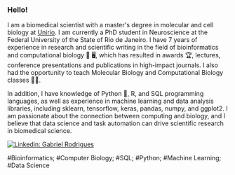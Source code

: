 ### Hello!

I am a biomedical scientist with a master's degree in molecular and cell biology at [Unirio](http://www.unirio.br/). I am currently a PhD student in Neuroscience at the Federal University of the State of Rio de Janeiro. I have 7 years of experience in research and scientific writing in the field of bioinformatics and computational biology :microscope: :desktop_computer:, which has resulted in awards :trophy:, lectures, conference presentations and publications in high-impact journals. I also had the opportunity to teach Molecular Biology and Computational Biology classes :man_teacher:.

In addition, I have knowledge of Python :snake:, R, and SQL programming languages, as well as experience in machine learning and data analysis libraries, including sklearn, tensorflow, keras, pandas, numpy, and ggplot2. I am passionate about the connection between computing and biology, and I believe that data science and task automation can drive scientific research in biomedical science.


[![Linkedin: Gabriel Rodrigues](https://img.shields.io/badge/-Linkedin-blue?style=flat-square&logo=Linkedin&logoColor=white&link=https://www.linkedin.com/in/thaianebraga/)](https://www.linkedin.com/in/gabriel-rodrigues-coutinho-pereira-biomedico)</br>


#Bioinformatics; #Computer Biology; #SQL; #Python; #Machine Learning; #Data Science

<!--
**gabrielkytz2/gabrielkytz2** is a ✨ _special_ ✨ repository because its `README.md` (this file) appears on your GitHub profile.

Here are some ideas to get you started:

- 🔭 I’m currently working on ...
- 🌱 I’m currently learning ...
- 👯 I’m looking to collaborate on ...
- 🤔 I’m looking for help with ...
- 💬 Ask me about ...
- 📫 How to reach me: ...
- 😄 Pronouns: ...
- ⚡ Fun fact: ...
-->
